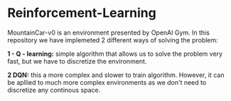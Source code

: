 # Reinforcement-Learning

MountainCar-v0 is an environment presented by OpenAI Gym. In this repository we have implemeted 2 different ways of solving the problem:

**1 - Q - learning:** simple algorithm that allows us to solve the problem very fast, but we have to discretize the environment.

**2 DQN:** this a more complex and slower to train algorithm. However, it can be apllied to much more complex environments as we don't need to discretize any continous space.
